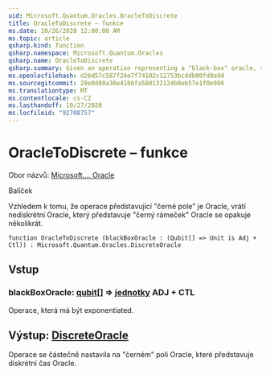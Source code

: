 ```yaml
---
uid: Microsoft.Quantum.Oracles.OracleToDiscrete
title: OracleToDiscrete – funkce
ms.date: 10/26/2020 12:00:00 AM
ms.topic: article
qsharp.kind: function
qsharp.namespace: Microsoft.Quantum.Oracles
qsharp.name: OracleToDiscrete
qsharp.summary: Given an operation representing a "black-box" oracle, returns a discrete-time oracle which represents the "black-box" oracle repeated multiple times.
ms.openlocfilehash: d26d57c587f24e7f74102c12753bcddb00fd8a9d
ms.sourcegitcommit: 29e0d88a30e4166fa580132124b0eb57e1f0e986
ms.translationtype: MT
ms.contentlocale: cs-CZ
ms.lasthandoff: 10/27/2020
ms.locfileid: "92708757"
---
```

# <a name="oracletodiscrete-function"></a>OracleToDiscrete – funkce

Obor názvů: [Microsoft.... Oracle](xref:Microsoft.Quantum.Oracles)

Balíček [](https://nuget.org/packages/)


Vzhledem k tomu, že operace představující "černé pole" je Oracle, vrátí nediskrétní Oracle, který představuje "černý rámeček" Oracle se opakuje několikrát.

```qsharp
function OracleToDiscrete (blackBoxOracle : (Qubit[] => Unit is Adj + Ctl)) : Microsoft.Quantum.Oracles.DiscreteOracle
```


## <a name="input"></a>Vstup

### <a name="blackboxoracle--qubit--unit-adj--ctl"></a>blackBoxOracle: [qubit](xref:microsoft.quantum.lang-ref.qubit)[] => [jednotky](xref:microsoft.quantum.lang-ref.unit) ADJ + CTL

Operace, která má být exponentiated.



## <a name="output--discreteoracle"></a>Výstup: [DiscreteOracle](xref:Microsoft.Quantum.Oracles.DiscreteOracle)

Operace se částečně nastavila na "černém" poli Oracle, které představuje diskrétní čas Oracle.